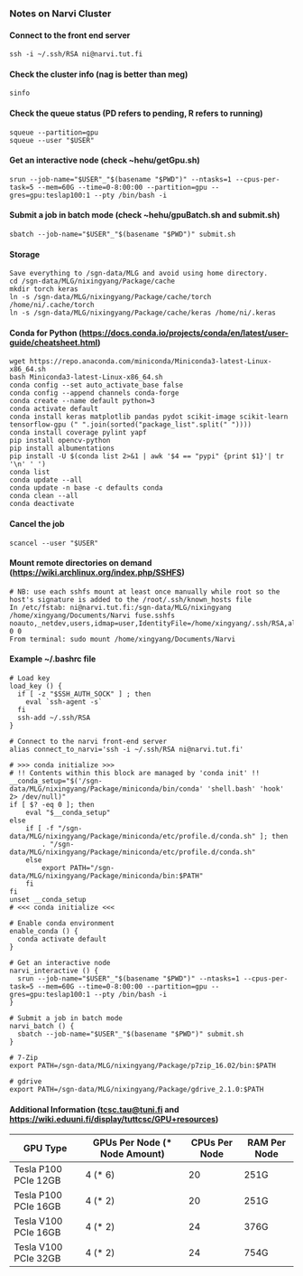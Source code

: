 ### Notes on Narvi Cluster

#### Connect to the front end server
```plaintext
ssh -i ~/.ssh/RSA ni@narvi.tut.fi
```

#### Check the cluster info (nag is better than meg)
```plaintext
sinfo
```

#### Check the queue status (PD refers to pending, R refers to running)
```plaintext
squeue --partition=gpu
squeue --user "$USER"
```

#### Get an interactive node (check ~hehu/getGpu.sh)
```plaintext
srun --job-name="$USER"_"$(basename "$PWD")" --ntasks=1 --cpus-per-task=5 --mem=60G --time=0-8:00:00 --partition=gpu --gres=gpu:teslap100:1 --pty /bin/bash -i
```

#### Submit a job in batch mode (check ~hehu/gpuBatch.sh and submit.sh)
```plaintext
sbatch --job-name="$USER"_"$(basename "$PWD")" submit.sh
```

#### Storage
```plaintext
Save everything to /sgn-data/MLG and avoid using home directory.
cd /sgn-data/MLG/nixingyang/Package/cache
mkdir torch keras
ln -s /sgn-data/MLG/nixingyang/Package/cache/torch /home/ni/.cache/torch
ln -s /sgn-data/MLG/nixingyang/Package/cache/keras /home/ni/.keras
```

#### Conda for Python (https://docs.conda.io/projects/conda/en/latest/user-guide/cheatsheet.html)
```plaintext
wget https://repo.anaconda.com/miniconda/Miniconda3-latest-Linux-x86_64.sh
bash Miniconda3-latest-Linux-x86_64.sh
conda config --set auto_activate_base false
conda config --append channels conda-forge
conda create --name default python=3
conda activate default
conda install keras matplotlib pandas pydot scikit-image scikit-learn tensorflow-gpu (" ".join(sorted("package_list".split(" "))))
conda install coverage pylint yapf
pip install opencv-python
pip install albumentations
pip install -U $(conda list 2>&1 | awk '$4 == "pypi" {print $1}'| tr '\n' ' ')
conda list
conda update --all
conda update -n base -c defaults conda
conda clean --all
conda deactivate
```

#### Cancel the job
```plaintext
scancel --user "$USER"
```

#### Mount remote directories on demand (https://wiki.archlinux.org/index.php/SSHFS)
```plaintext
# NB: use each sshfs mount at least once manually while root so the host's signature is added to the /root/.ssh/known_hosts file
In /etc/fstab: ni@narvi.tut.fi:/sgn-data/MLG/nixingyang /home/xingyang/Documents/Narvi fuse.sshfs noauto,_netdev,users,idmap=user,IdentityFile=/home/xingyang/.ssh/RSA,allow_other,reconnect,follow_symlinks 0 0
From terminal: sudo mount /home/xingyang/Documents/Narvi
```

#### Example ~/.bashrc file
```plaintext
# Load key
load_key () {
  if [ -z "$SSH_AUTH_SOCK" ] ; then
    eval `ssh-agent -s`
  fi
  ssh-add ~/.ssh/RSA
}

# Connect to the narvi front-end server
alias connect_to_narvi='ssh -i ~/.ssh/RSA ni@narvi.tut.fi'

# >>> conda initialize >>>
# !! Contents within this block are managed by 'conda init' !!
__conda_setup="$('/sgn-data/MLG/nixingyang/Package/miniconda/bin/conda' 'shell.bash' 'hook' 2> /dev/null)"
if [ $? -eq 0 ]; then
    eval "$__conda_setup"
else
    if [ -f "/sgn-data/MLG/nixingyang/Package/miniconda/etc/profile.d/conda.sh" ]; then
        . "/sgn-data/MLG/nixingyang/Package/miniconda/etc/profile.d/conda.sh"
    else
        export PATH="/sgn-data/MLG/nixingyang/Package/miniconda/bin:$PATH"
    fi
fi
unset __conda_setup
# <<< conda initialize <<<

# Enable conda environment
enable_conda () {
  conda activate default
}

# Get an interactive node
narvi_interactive () {
  srun --job-name="$USER"_"$(basename "$PWD")" --ntasks=1 --cpus-per-task=5 --mem=60G --time=0-8:00:00 --partition=gpu --gres=gpu:teslap100:1 --pty /bin/bash -i
}

# Submit a job in batch mode
narvi_batch () {
  sbatch --job-name="$USER"_"$(basename "$PWD")" submit.sh
}

# 7-Zip
export PATH=/sgn-data/MLG/nixingyang/Package/p7zip_16.02/bin:$PATH

# gdrive
export PATH=/sgn-data/MLG/nixingyang/Package/gdrive_2.1.0:$PATH
```

#### Additional Information (tcsc.tau@tuni.fi and https://wiki.eduuni.fi/display/tuttcsc/GPU+resources)
| GPU Type | GPUs Per Node (* Node Amount) | CPUs Per Node | RAM Per Node |
| - | - | - | - |
| Tesla P100 PCIe 12GB | 4 (* 6) | 20 | 251G |
| Tesla P100 PCIe 16GB | 4 (* 2) | 20 | 251G |
| Tesla V100 PCIe 16GB | 4 (* 2) | 24 | 376G |
| Tesla V100 PCIe 32GB | 4 (* 2) | 24 | 754G |
